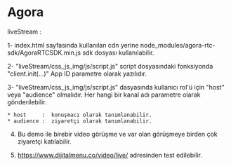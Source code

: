# Agora

liveStream :

 1- index.html sayfasında kullanılan cdn yerine node_modules/agora-rtc-sdk/AgoraRTCSDK.min.js sdk dosyası kullanılabilir.
 
 2- "liveStream/css_js_img/js/script.js" script dosyasındaki fonksiyonda "client.init(...)" App ID parametre olarak yazılıdır.
 
 3- "liveStream/css_js_img/js/script.js" dasyasında kullanıcı rol'ü için "host" veya "audience" olmalıdır. Her hangi bir kanal adı parametre olarak gönderilebilir.
 
    * host     :  konuşmacı olarak tanımlanabilir. 
    * audience :  ziyaretçi olarak tanımlanabilir. 
4. Bu demo ile birebir video görüşme ve var olan görüşmeye birden çok ziyaretçi katılabilir.

5. https://www.dijitalmenu.co/video/live/ adresinden test edilebilir. 
